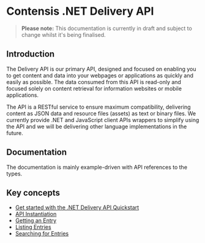 # Contensis .NET Delivery API

> **Please note:** This documentation is currently in draft and subject to change whilst it's being finalised.

## Introduction

The Delivery API is our primary API, designed and focused on enabling you to get content and data into your webpages or applications as quickly and easily as possible. The data consumed from this API is read-only and focused solely on content retrieval for information websites or mobile applications.

The API is a RESTful service to ensure maximum compatibility, delivering content as JSON data and resource files (assets) as text or binary files. We currently provide .NET and JavaScript client APIs wrappers to simplify using the API and we will be delivering other language implementations in the future.

<!---
We envisage that the majority of requirements in your application can be fulfilled using this API, however, if your requirements entail the need to add or update content, then take a look at our [Management API](./management-api/README.md) instead.
-->

## Documentation

The documentation is mainly example-driven with API references to the types.

## Key concepts

- [Get started with the .NET Delivery API Quickstart](/getting-started.md)
- [API Instantiation](/key-concepts/api-instantiation.md)
- [Getting an Entry](/key-concepts/entry-get.md)
- [Listing Entries](/key-concepts/entries-list.md)
- [Searching for Entries](/search/entry-search.md)
